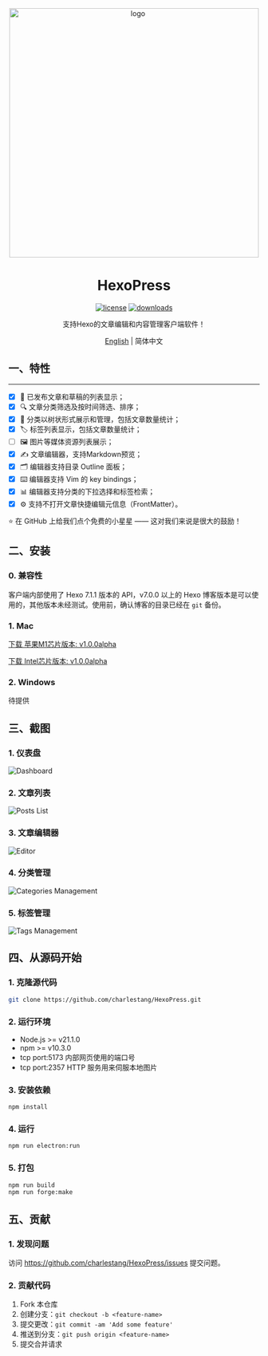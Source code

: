 <div align="center">

<img style="width:500px" src="https://github.com/charlestang/HexoPress/blob/main/docs/logo.svg" alt="logo" />

# HexoPress

[![license][license-badge]][LICENSE]
[![downloads][downloads-badge]][releases]

支持Hexo的文章编辑和内容管理客户端软件！

[English](./README.md) | 简体中文

</div>


## 一、特性
-----

- [x] 📝 已发布文章和草稿的列表显示；
- [x] 🔍 文章分类筛选及按时间筛选、排序；
- [x] 🌳 分类以树状形式展示和管理，包括文章数量统计；
- [x] 🏷️ 标签列表显示，包括文章数量统计；
- [ ] 🖼️ 图片等媒体资源列表展示；
- [x] ✍️ 文章编辑器，支持Markdown预览；
- [x] 🗂️ 编辑器支持目录 Outline 面板；
- [x] ⌨️ 编辑器支持 Vim 的 key bindings；
- [x] 📊 编辑器支持分类的下拉选择和标签检索；
- [x] ⚙️ 支持不打开文章快捷编辑元信息（FrontMatter）。

:star: 在 GitHub 上给我们点个免费的小星星 —— 这对我们来说是很大的鼓励！

## 二、安装

### 0. 兼容性

客户端内部使用了 Hexo 7.1.1 版本的 API，v7.0.0 以上的 Hexo 博客版本是可以使用的，其他版本未经测试。使用前，确认博客的目录已经在 `git` 备份。

### 1. Mac

[下载 苹果M1芯片版本: v1.0.0alpha](https://github.com/charlestang/HexoPress/releases/download/v1.0.0-alpha/HexoPress-darwin-arm64-1.0.0-alpha.zip)

[下载 Intel芯片版本: v1.0.0alpha](https://github.com/charlestang/HexoPress/releases/download/v1.0.0-alpha/HexoPress-darwin-x64-1.0.0-alpha.zip)

### 2. Windows

待提供

## 三、截图

### 1. 仪表盘
![Dashboard][screenshot-dashboard]

### 2. 文章列表
![Posts List][screenshot-postlist]

### 3. 文章编辑器
![Editor][screenshot-editor]

### 4. 分类管理
![Categories Management][screenshot-categories]

### 5. 标签管理
![Tags Management][screenshot-tags]

## 四、从源码开始

### 1. 克隆源代码

```bash
git clone https://github.com/charlestang/HexoPress.git
```

### 2. 运行环境

- Node.js >= v21.1.0
- npm >= v10.3.0
- tcp port:5173 内部网页使用的端口号
- tcp port:2357 HTTP 服务用来伺服本地图片

### 3. 安装依赖

```bash
npm install
```

### 4. 运行

```bash
npm run electron:run
```

### 5. 打包

```bash
npm run build
npm run forge:make 
```

## 五、贡献

### 1. 发现问题

访问 https://github.com/charlestang/HexoPress/issues 提交问题。

### 2. 贡献代码

1. Fork 本仓库
2. 创建分支：`git checkout -b <feature-name>`
3. 提交更改：`git commit -am 'Add some feature'`
4. 推送到分支：`git push origin <feature-name>`
5. 提交合并请求

[downloads-badge]: https://img.shields.io/github/downloads/charlestang/HexoPress/total
[license]: https://github.com/charlestang/HexoPress/blob/main/LICENSE
[license-badge]: https://img.shields.io/github/license/charlestang/HexoPress
[releases]: https://github.com/charlestang/HexoPress/releases
[screenshot-categories]: https://github.com/charlestang/HexoPress/blob/main/docs/screenshots/categories.png
[screenshot-dashboard]: https://github.com/charlestang/HexoPress/blob/main/docs/screenshots/dashboard.png
[screenshot-editor]: https://github.com/charlestang/HexoPress/blob/main/docs/screenshots/editor.png
[screenshot-postlist]: https://github.com/charlestang/HexoPress/blob/main/docs/screenshots/postlist.png
[screenshot-tags]: https://github.com/charlestang/HexoPress/blob/main/docs/screenshots/tags.png